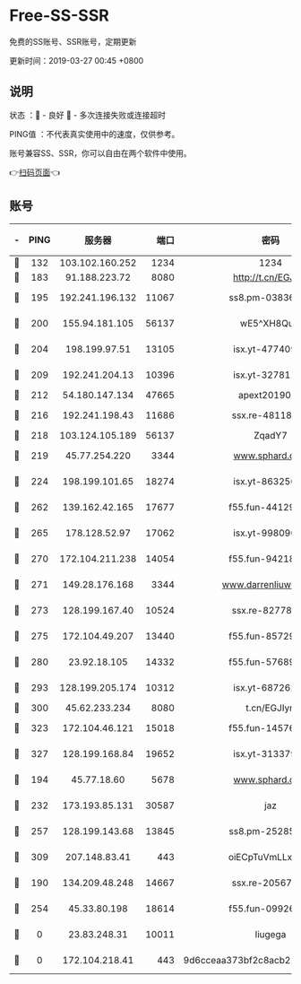 # Free-SS-SSR

免费的SS账号、SSR账号，定期更新

更新时间：2019-03-27 00:45 +0800

## 说明

状态     ：🙂 - 良好 🙁 - 多次连接失败或连接超时

PING值   ：不代表真实使用中的速度，仅供参考。

账号兼容SS、SSR，你可以自由在两个软件中使用。

👉[扫码页面](https://liesauer.github.io/Free-SS-SSR/)👈

## 账号

|-|PING|服务器|端口|密码|加密方式|区域|
|:----:|:----:|:-----:|-----:|:----:|:----:|:----:|
|🙂|132|103.102.160.252|1234|1234|rc4-md5|JP|
|🙂|183|91.188.223.72|8080|http://t.cn/EGJIyrl|rc4-md5|RU|
|🙂|195|192.241.196.132|11067|ss8.pm-03836411|aes-256-cfb|US|
|🙂|200|155.94.181.105|56137|wE5^XH8Quw|aes-256-cfb|US|
|🙂|204|198.199.97.51|13105|isx.yt-47740939|aes-256-cfb|US|
|🙂|209|192.241.204.13|10396|isx.yt-32781115|aes-256-cfb|US|
|🙂|212|54.180.147.134|47665|apext2019001|chacha20|KR|
|🙂|216|192.241.198.43|11686|ssx.re-48118890|aes-256-cfb|US|
|🙂|218|103.124.105.189|56137|ZqadY7|chacha20|US|
|🙂|219|45.77.254.220|3344|www.sphard.com|aes-256-cfb|SG|
|🙂|224|198.199.101.65|18274|isx.yt-86325028|aes-256-cfb|US|
|🙂|262|139.162.42.165|17677|f55.fun-44129869|aes-256-cfb|SG|
|🙂|265|178.128.52.97|17062|isx.yt-99809084|aes-256-cfb|SG|
|🙂|270|172.104.211.238|14054|f55.fun-94218754|aes-256-cfb|US|
|🙂|271|149.28.176.168|3344|www.darrenliuwei.com|aes-256-cfb|AU|
|🙂|273|128.199.167.40|10524|ssx.re-82778199|aes-256-cfb|SG|
|🙂|275|172.104.49.207|13440|f55.fun-85729355|aes-256-cfb|SG|
|🙂|280|23.92.18.105|14332|f55.fun-57689468|aes-256-cfb|US|
|🙂|293|128.199.205.174|10312|isx.yt-68726201|aes-256-cfb|SG|
|🙂|300|45.62.233.234|8080|t.cn/EGJIyrl|rc4-md5|CA|
|🙂|323|172.104.46.121|15018|f55.fun-14576477|aes-256-cfb|SG|
|🙂|327|128.199.168.84|19652|isx.yt-31337964|aes-256-cfb|SG|
|🙂|194|45.77.18.60|5678|www.sphard.com|aes-256-cfb|JP|
|🙂|232|173.193.85.131|30587|jaz|aes-256-cfb|US|
|🙂|257|128.199.143.68|13845|ss8.pm-25285424|aes-256-cfb|SG|
|🙂|309|207.148.83.41|443|oiECpTuVmLLxk4Ts|aes-256-cfb|AU|
|🙁|190|134.209.48.248|14667|ssx.re-20567105|aes-256-cfb|US|
|🙁|254|45.33.80.198|18614|f55.fun-09926281|aes-256-cfb|US|
|🙁|0|23.83.248.31|10011|liugega|aes-256-cfb|US|
|🙁|0|172.104.218.41|443|9d6cceaa373bf2c8acb22e60b6a58be6|aes-256-cfb|US|
